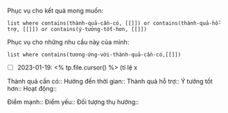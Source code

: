 Phục vụ cho kết quả mong muốn:
```dataview
list where contains(thành-quả-cần-có, [[]]) or contains(thành-quả-hỗ-trợ, [[]]) or contains(ý-tưởng-tốt-hơn, [[]]) 
```
Phục vụ cho những nhu cầu này của mình:
```dataview
list where contains(tương-ứng-với-thành-quả-cần-có,[[]])
```
- [ ] 2023-01-19: <% tp.file.cursor() %> (tỉ lệ x

Thành quả cần có::
Hướng đến thời gian::
Thành quả hỗ trợ::
Ý tưởng tốt hơn::
Hoạt động::

Điểm mạnh::
Điểm yếu::
Đối tượng thụ hưởng::
